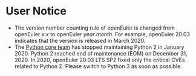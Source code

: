 # User Notice<a name="EN-US_TOPIC_0232332818"></a>

-   The version number counting rule of openEuler is changed from openEuler  _x.x_  to openEuler  _year_._month_. For example, openEuler 20.03 indicates that the version is released in March 2020.
-   The  [Python core team](https://www.python.org/dev/peps/pep-0373/#update)  has stopped maintaining Python 2 in January 2020. Python 2 reached end of maintenance (EOM) on December 31, 2020. In 2020, openEuler 20.03 LTS SP2 fixed only the critical CVEs related to Python 2. Please switch to Python 3 as soon as possible.


